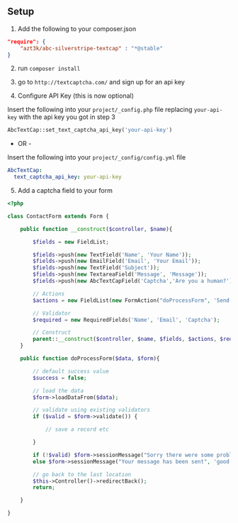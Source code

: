 Setup
-----



1. Add the following to your composer.json

````json
"require": {
    "azt3k/abc-silverstripe-textcap" : "*@stable"
}
````

2. run `composer install`

3. go to `http://textcaptcha.com/` and sign up for an api key

4. Configure API Key (this is now optional)

Insert the following into your `project/_config.php` file replacing `your-api-key` with the api key you got in step 3

````php
AbcTextCap::set_text_captcha_api_key('your-api-key')
````
- OR -

Insert the following into your `project/_config/config.yml` file

````yaml
AbcTextCap:
  text_captcha_api_key: your-api-key
````

5. Add a captcha field to your form

````php
<?php

class ContactForm extends Form {

    public function __construct($controller, $name){

        $fields = new FieldList;

        $fields->push(new TextField('Name', 'Your Name'));
        $fields->push(new EmailField('Email', 'Your Email'));
        $fields->push(new TextField('Subject'));
        $fields->push(new TextareaField('Message', 'Message'));
        $fields->push(new AbcTextCapField('Captcha','Are you a human?'));

        // Actions
        $actions = new FieldList(new FormAction("doProcessForm", 'Send'));

        // Validator
        $required = new RequiredFields('Name', 'Email', 'Captcha');

        // Construct
        parent::__construct($controller, $name, $fields, $actions, $required);
    }

    public function doProcessForm($data, $form){

        // default success value
        $success = false;

        // load the data
        $form->loadDataFrom($data);

        // validate using existing validators
        if ($valid = $form->validate()) {

            // save a record etc

        }

        if (!$valid) $form->sessionMessage("Sorry there were some problems with your submission", 'bad');
        else $form->sessionMessage("Your message has been sent", 'good');

        // go back to the last location
        $this->Controller()->redirectBack();
        return;

    }

}
````
